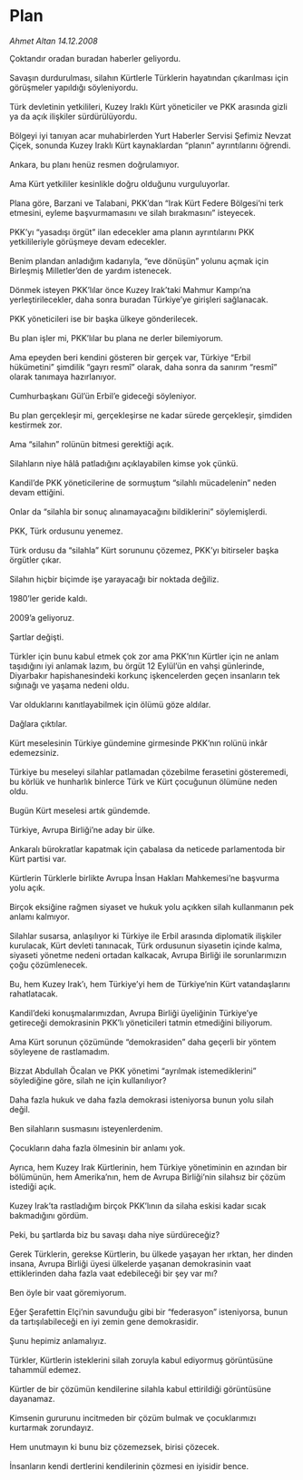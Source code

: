 # Plan

*Ahmet Altan 14.12.2008*

<div class="yazi">Çoktandır oradan buradan haberler geliyordu. <br/><br/>Savaşın durdurulması, silahın Kürtlerle Türklerin hayatından çıkarılması için görüşmeler yapıldığı söyleniyordu. <br/><br/>Türk devletinin yetkilileri, Kuzey Iraklı Kürt yöneticiler ve PKK arasında gizli ya da açık ilişkiler sürdürülüyordu. <br/><br/>Bölgeyi iyi tanıyan acar muhabirlerden Yurt Haberler Servisi Şefimiz Nevzat Çiçek, sonunda Kuzey Iraklı Kürt kaynaklardan “planın” ayrıntılarını öğrendi. <br/><br/>Ankara, bu planı henüz resmen doğrulamıyor. <br/><br/>Ama Kürt yetkililer kesinlikle doğru olduğunu vurguluyorlar. <br/><br/>Plana göre, Barzani ve Talabani, PKK’dan “Irak Kürt Federe Bölgesi’ni terk etmesini, eyleme başvurmamasını ve silah bırakmasını” isteyecek. <br/><br/>PKK’yı “yasadışı örgüt” ilan edecekler ama planın ayrıntılarını PKK yetkilileriyle görüşmeye devam edecekler. <br/><br/>Benim plandan anladığım kadarıyla, “eve dönüşün” yolunu açmak için Birleşmiş Milletler’den de yardım istenecek. <br/><br/>Dönmek isteyen PKK’lılar önce Kuzey Irak’taki Mahmur Kampı’na yerleştirilecekler, daha sonra buradan Türkiye’ye girişleri sağlanacak. <br/><br/>PKK yöneticileri ise bir başka ülkeye gönderilecek. <br/><br/>Bu plan işler mi, PKK’lılar bu plana ne derler bilemiyorum. <br/><br/>Ama epeyden beri kendini gösteren bir gerçek var, Türkiye “Erbil hükümetini” şimdilik “gayrı resmî” olarak, daha sonra da sanırım “resmî” olarak tanımaya hazırlanıyor. <br/><br/>Cumhurbaşkanı Gül’ün Erbil’e gideceği söyleniyor. <br/><br/>Bu plan gerçekleşir mi, gerçekleşirse ne kadar sürede gerçekleşir, şimdiden kestirmek zor. <br/><br/>Ama “silahın” rolünün bitmesi gerektiği açık. <br/><br/>Silahların niye hâlâ patladığını açıklayabilen kimse yok çünkü. <br/><br/>Kandil’de PKK yöneticilerine de sormuştum “silahlı mücadelenin” neden devam ettiğini.<br/><br/>Onlar da “silahla bir sonuç alınamayacağını bildiklerini” söylemişlerdi. <br/><br/>PKK, Türk ordusunu yenemez. <br/><br/>Türk ordusu da “silahla” Kürt sorununu çözemez, PKK’yı bitirseler başka örgütler çıkar. <br/><br/>Silahın hiçbir biçimde işe yarayacağı bir noktada değiliz. <br/><br/>1980’ler geride kaldı. <br/><br/>2009’a geliyoruz. <br/><br/>Şartlar değişti. <br/><br/>Türkler için bunu kabul etmek çok zor ama PKK’nın Kürtler için ne anlam taşıdığını iyi anlamak lazım, bu örgüt 12 Eylül’ün en vahşi günlerinde, Diyarbakır hapishanesindeki korkunç işkencelerden geçen insanların tek sığınağı ve yaşama nedeni oldu. <br/><br/>Var olduklarını kanıtlayabilmek için ölümü göze aldılar. <br/><br/>Dağlara çıktılar. <br/><br/>Kürt meselesinin Türkiye gündemine girmesinde PKK’nın rolünü inkâr edemezsiniz. <br/><br/>Türkiye bu meseleyi silahlar patlamadan çözebilme ferasetini gösteremedi, bu körlük ve hunharlık binlerce Türk ve Kürt çocuğunun ölümüne neden oldu. <br/><br/>Bugün Kürt meselesi artık gündemde. <br/><br/>Türkiye, Avrupa Birliği’ne aday bir ülke. <br/><br/>Ankaralı bürokratlar kapatmak için çabalasa da neticede parlamentoda bir Kürt partisi var. <br/><br/>Kürtlerin Türklerle birlikte Avrupa İnsan Hakları Mahkemesi’ne başvurma yolu açık. <br/><br/>Birçok eksiğine rağmen siyaset ve hukuk yolu açıkken silah kullanmanın pek anlamı kalmıyor. <br/><br/>Silahlar susarsa, anlaşılıyor ki Türkiye ile Erbil arasında diplomatik ilişkiler kurulacak, Kürt devleti tanınacak, Türk ordusunun siyasetin içinde kalma, siyaseti yönetme nedeni ortadan kalkacak, Avrupa Birliği ile sorunlarımızın çoğu çözümlenecek. <br/><br/>Bu, hem Kuzey Irak’ı, hem Türkiye’yi hem de Türkiye’nin Kürt vatandaşlarını rahatlatacak. <br/><br/>Kandil’deki konuşmalarımızdan, Avrupa Birliği üyeliğinin Türkiye’ye getireceği demokrasinin PKK’lı yöneticileri tatmin etmediğini biliyorum. <br/><br/>Ama Kürt sorunun çözümünde “demokrasiden” daha geçerli bir yöntem söyleyene de rastlamadım. <br/><br/>Bizzat Abdullah Öcalan ve PKK yönetimi “ayrılmak istemediklerini” söylediğine göre, silah ne için kullanılıyor? <br/><br/>Daha fazla hukuk ve daha fazla demokrasi isteniyorsa bunun yolu silah değil. <br/><br/>Ben silahların susmasını isteyenlerdenim. <br/><br/>Çocukların daha fazla ölmesinin bir anlamı yok. <br/><br/>Ayrıca, hem Kuzey Irak Kürtlerinin, hem Türkiye yönetiminin en azından bir bölümünün, hem Amerika’nın, hem de Avrupa Birliği’nin silahsız bir çözüm istediği açık.<br/><br/>Kuzey Irak’ta rastladığım birçok PKK’lının da silaha eskisi kadar sıcak bakmadığını gördüm. <br/><br/>Peki, bu şartlarda biz bu savaşı daha niye sürdüreceğiz? <br/><br/>Gerek Türklerin, gerekse Kürtlerin, bu ülkede yaşayan her ırktan, her dinden insana, Avrupa Birliği üyesi ülkelerde yaşanan demokrasinin vaat ettiklerinden daha fazla vaat edebileceği bir şey var mı? <br/><br/>Ben öyle bir vaat göremiyorum. <br/><br/>Eğer Şerafettin Elçi’nin savunduğu gibi bir “federasyon” isteniyorsa, bunun da tartışılabileceği en iyi zemin gene demokrasidir. <br/><br/>Şunu hepimiz anlamalıyız. <br/><br/>Türkler, Kürtlerin isteklerini silah zoruyla kabul ediyormuş görüntüsüne tahammül edemez. <br/><br/>Kürtler de bir çözümün kendilerine silahla kabul ettirildiği görüntüsüne dayanamaz. <br/><br/>Kimsenin gururunu incitmeden bir çözüm bulmak ve çocuklarımızı kurtarmak zorundayız. <br/><br/>Hem unutmayın ki bunu biz çözemezsek, birisi çözecek. <br/><br/>İnsanların kendi dertlerini kendilerinin çözmesi en iyisidir bence.</div>
